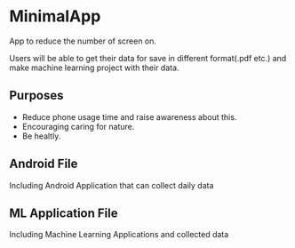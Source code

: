 # MinimalApp
App to reduce the number of screen on.

Users will be able to get their data for save in different format(.pdf etc.) and make machine learning project with their data.

## Purposes
* Reduce phone usage time and raise awareness about this.
* Encouraging caring for nature.
* Be healtly.

## Android File
Including Android Application that can collect daily data

## ML Application File
Including Machine Learning Applications and collected data
